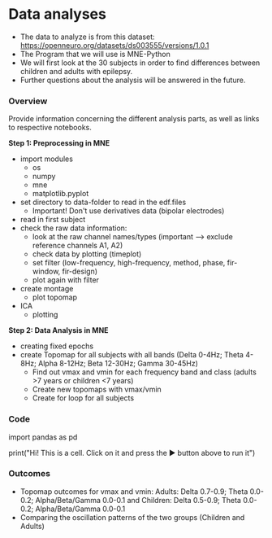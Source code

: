 # Data analyses


- The data to analyze is from this dataset: https://openneuro.org/datasets/ds003555/versions/1.0.1
- The Program that we will use is MNE-Python 
- We will first look at the 30 subjects in order to find differences between children and adults with epilepsy. 
- Further questions about the analysis will be answered in the future. 

### Overview

Provide information concerning the different analysis parts, as well as links to respective notebooks.

**Step 1: Preprocessing in MNE**
- import modules
  - os
  - numpy
  - mne
  - matplotlib.pyplot
- set directory to data-folder to read in the edf.files
  - Important! Don't use derivatives data (bipolar electrodes)
- read in first subject
- check the raw data information: 
  - look at the raw channel names/types (important --> exclude reference channels A1, A2)
  - check data by plotting (timeplot)
  - set filter (low-frequency, high-frequency, method, phase, fir-window, fir-design)
  - plot again with filter 
- create montage
  - plot topomap 
- ICA
  - plotting

**Step 2: Data Analysis in MNE**
- creating fixed epochs 
- create Topomap for all subjects with all bands (Delta 0-4Hz; Theta 4-8Hz; Alpha 8-12Hz; Beta 12-30Hz; Gamma 30-45Hz)
  - Find out vmax and vmin for each frequency band and class (adults >7 years or children <7 years)
  - Create new topomaps with vmax/vmin 
  - Create for loop for all subjects


### Code

import pandas as pd

print("Hi! This is a cell. Click on it and press the ▶ button above to run it")



### Outcomes

- Topomap outcomes for vmax and vmin: Adults: Delta 0.7-0.9; Theta 0.0-0.2; Alpha/Beta/Gamma 0.0-0.1 and Children: Delta 0.5-0.9; Theta 0.0-0.2; Alpha/Beta/Gamma 0.0-0.1
- Comparing the oscillation patterns of the two groups (Children and Adults)

